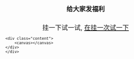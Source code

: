 <!DOCTYPE html>
<html>
<head>
    <meta charset="utf-8" />
    <title>Page Title</title>
<style>
    *{padding:0;
    margin :0;
    }
    .title{text-align: center;font-size: 20px;}
    .content{width:320px;margin:10px auto 20px auto;min-height:
    300px;cursor: no-drop }
</style>

<body>
    <div style="text-align:center;font-size:20px;font-weight:bold;
    margin-bottom:30px;"> 给大家发福利</div>
    <div>
        <div class="title">挂一下试一试,
         <a href="javascript:void(0)"onclick="window.location.reload()">在挂一次试一下</a></div>
    
    <div class="content">
        <canvas></canvas>
    </div>
    </div>

</body>
<script src="./jquery.min.js"></script>
<script>
   /* s=11;
    console.log(s);*/
    var bodyStyle=document.body.style;
 // connsole.log()
 bodyStyle.mozUserSelect='none';
 bodyStyle.webkitUserSelect='none';
 var img=new Image();
 var canvas=document.querySelector('canvas');
canvas.style.backgroundColor='transparent';//透明
canvas.style.position='absolute';
var imgs=['1.jpg','2.jpg'];
var num=Math.floor(Math.random()*2);
img.src=imgs[num];
//console.log(num)
img.addEventListener('load',function(e){
    var ctx;
    var w=img.width,
        h=img.height;
        var offsetX=canvas.offsetLeft,
            offsetY=canvas.offsetTop;
        var mousedown=false;
        function layer(ctx){
            ctx.filllStyle='gray';
            //矩形的方式填充  问题一怎么操作正方形？
            ctx.fillRect(0,0,w,h);
        }
    //var offsetX=
    function eventDown(e){//按下鼠标
        e.preventDefault();
        mousedown=true;
    }
    function eventUp(e){//松开鼠标
        e.preventDefault();
        mousedown=false;
    }
    function eventMove(e){//移动消除
        e.preventDefault();
        if(e.changedTouches){
            e.changedTouches[e.changedTouches.length-1];//获取到当前节点的属性
//单手指触发多手指
        }
        
        var x=(e.clientX+document.body.scrollLeft||e.pageX())-offsetX||0,
        y=(e.clientY+document.body.scrollTop||e.pageY())-offsetY||0;
        with(ctx){
            beginPath();
            arc(x,y,10,0,Math.PI*2);
            fill();
        }
    }
canvas.width=w;
canvas.height=h;
canvas.style.backgroundImage='url('+img.src+')';
ctx=canvas.getContext('2d');//2D的模式
layer(ctx);//调用函数上颜色
ctx.globalCompositeOperation='destination-out';
canvas.addEventListener('touchstart',eventDown);
canvas.addEventListener('touchend',eventUp);
canvas.addEventListener('touchmove',eventMove);
canvas.addEventListener('mousedown',eventDown);
canvas.addEventListener('nouseup',eventUp);
canvas.addEventListener('mousemove',eventMove);
})
</script>
</html>
